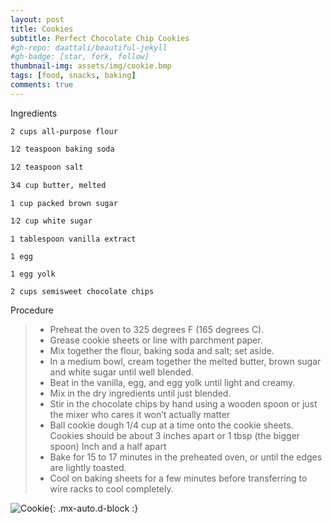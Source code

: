 ```yaml
---
layout: post
title: Cookies
subtitle: Perfect Chocolate Chip Cookies
#gh-repo: daattali/beautiful-jekyll
#gh-badge: [star, fork, follow]
thumbnail-img: assets/img/cookie.bmp
tags: [food, snacks, baking]
comments: true
---
```


Ingredients 

    2 cups all-purpose flour 

    1⁄2 teaspoon baking soda 

    1⁄2 teaspoon salt 

    3⁄4 cup butter, melted 

    1 cup packed brown sugar 

    1⁄2 cup white sugar 

    1 tablespoon vanilla extract 

    1 egg 

    1 egg yolk 

    2 cups semisweet chocolate chips 

Procedure 

> - Preheat the oven to 325 degrees F (165 degrees C).
>- Grease cookie sheets or line with parchment paper. 
> - Mix together the flour, baking soda and salt; set aside. 
> - In a medium bowl, cream together the melted butter, brown sugar and white sugar until well blended. 
>- Beat in the vanilla, egg, and egg yolk until light and creamy. 
>- Mix in the dry ingredients until just blended. 
>- Stir in the chocolate chips by hand using a wooden spoon or just the mixer who cares it won’t actually matter
>- Ball cookie dough 1/4 cup at a time onto the cookie sheets. Cookies should be about 3 inches apart or 1 tbsp (the bigger spoon) Inch and a half apart 
>- Bake for 15 to 17 minutes in the preheated oven, or until the edges are lightly toasted. 
>- Cool on baking sheets for a few minutes before transferring to wire racks to cool completely. 

![Cookie](https://images.squarespace-cdn.com/content/v1/5deb27e855fdc250c0a01b91/1659413338888-WTYU5KZX0L39TI8NJYTF/unsplash-image-7mh-czWZRsA.jpg?format=300w){: .mx-auto.d-block :}